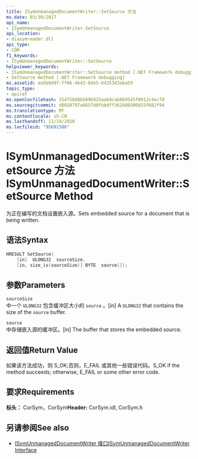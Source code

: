 ```yaml
---
title: ISymUnmanagedDocumentWriter::SetSource 方法
ms.date: 03/30/2017
api_name:
- ISymUnmanagedDocumentWriter.SetSource
api_location:
- diasymreader.dll
api_type:
- COM
f1_keywords:
- ISymUnmanagedDocumentWriter::SetSource
helpviewer_keywords:
- ISymUnmanagedDocumentWriter::SetSource method [.NET Framework debugging]
- SetSource method [.NET Framework debugging]
ms.assetid: ea5b9d9f-ff06-4bd3-8de5-6435343aba59
topic_type:
- apiref
ms.openlocfilehash: 31475b08b569b925aab9cab869545f0912c4ecf8
ms.sourcegitcommit: d8020797a6657d0fbbdff362b80300815f682f94
ms.translationtype: MT
ms.contentlocale: zh-CN
ms.lasthandoff: 11/24/2020
ms.locfileid: "95691586"
---
```

# <a name="isymunmanageddocumentwritersetsource-method"></a><span data-ttu-id="628db-102">ISymUnmanagedDocumentWriter::SetSource 方法</span><span class="sxs-lookup"><span data-stu-id="628db-102">ISymUnmanagedDocumentWriter::SetSource Method</span></span>

<span data-ttu-id="628db-103">为正在编写的文档设置嵌入源。</span><span class="sxs-lookup"><span data-stu-id="628db-103">Sets embedded source for a document that is being written.</span></span>  
  
## <a name="syntax"></a><span data-ttu-id="628db-104">语法</span><span class="sxs-lookup"><span data-stu-id="628db-104">Syntax</span></span>  
  
```cpp  
HRESULT SetSource(  
    [in]  ULONG32  sourceSize,  
    [in, size_is(sourceSize)] BYTE  source[]);  
```  
  
## <a name="parameters"></a><span data-ttu-id="628db-105">参数</span><span class="sxs-lookup"><span data-stu-id="628db-105">Parameters</span></span>  

 `sourceSize`  
 <span data-ttu-id="628db-106">中一个 `ULONG32` 包含缓冲区大小的 `source` 。</span><span class="sxs-lookup"><span data-stu-id="628db-106">[in] A `ULONG32` that contains the size of the `source` buffer.</span></span>  
  
 `source`  
 <span data-ttu-id="628db-107">中存储嵌入源的缓冲区。</span><span class="sxs-lookup"><span data-stu-id="628db-107">[in] The buffer that stores the embedded source.</span></span>  
  
## <a name="return-value"></a><span data-ttu-id="628db-108">返回值</span><span class="sxs-lookup"><span data-stu-id="628db-108">Return Value</span></span>  

 <span data-ttu-id="628db-109">如果该方法成功，则 S_OK;否则，E_FAIL 或其他一些错误代码。</span><span class="sxs-lookup"><span data-stu-id="628db-109">S_OK if the method succeeds; otherwise, E_FAIL or some other error code.</span></span>  
  
## <a name="requirements"></a><span data-ttu-id="628db-110">要求</span><span class="sxs-lookup"><span data-stu-id="628db-110">Requirements</span></span>  

 <span data-ttu-id="628db-111">**标头：** CorSym，CorSym</span><span class="sxs-lookup"><span data-stu-id="628db-111">**Header:** CorSym.idl, CorSym.h</span></span>  
  
## <a name="see-also"></a><span data-ttu-id="628db-112">另请参阅</span><span class="sxs-lookup"><span data-stu-id="628db-112">See also</span></span>

- [<span data-ttu-id="628db-113">ISymUnmanagedDocumentWriter 接口</span><span class="sxs-lookup"><span data-stu-id="628db-113">ISymUnmanagedDocumentWriter Interface</span></span>](isymunmanageddocumentwriter-interface.md)
